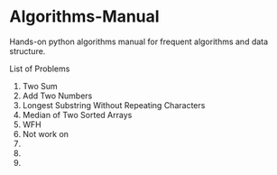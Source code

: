 # Algorithms-Manual
Hands-on python algorithms manual for frequent algorithms and data structure.



List of Problems
 
1. Two Sum
2. Add Two Numbers  
3. Longest Substring Without Repeating Characters
4. Median of Two Sorted Arrays  
5. WFH
6. Not work on 
7.
8.
9.
